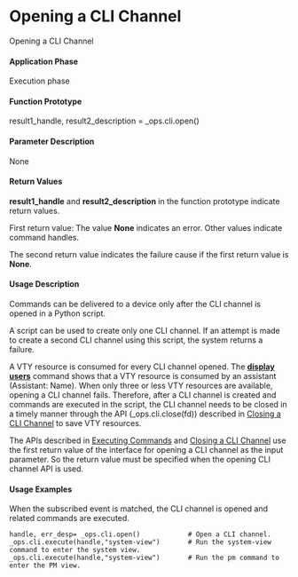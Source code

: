 Opening a CLI Channel
=====================

Opening a CLI Channel

#### Application Phase

Execution phase


#### Function Prototype

result1\_handle, result2\_description = \_ops.cli.open()


#### Parameter Description

None


#### Return Values

**result1\_handle** and **result2\_description** in the function prototype indicate return values.

First return value: The value **None** indicates an error. Other values indicate command handles.

The second return value indicates the failure cause if the first return value is **None**.


#### Usage Description

Commands can be delivered to a device only after the CLI channel is opened in a Python script.

A script can be used to create only one CLI channel. If an attempt is made to create a second CLI channel using this script, the system returns a failure.

A VTY resource is consumed for every CLI channel opened. The [**display users**](cmdqueryname=display+users) command shows that a VTY resource is consumed by an assistant (Assistant: Name). When only three or less VTY resources are available, opening a CLI channel fails. Therefore, after a CLI channel is created and commands are executed in the script, the CLI channel needs to be closed in a timely manner through the API (\_ops.cli.close(fd)) described in [Closing a CLI Channel](vrp_ops_cfg_0041.html) to save VTY resources.

The APIs described in [Executing Commands](vrp_ops_cfg_0040.html) and [Closing a CLI Channel](vrp_ops_cfg_0041.html) use the first return value of the interface for opening a CLI channel as the input parameter. So the return value must be specified when the opening CLI channel API is used.


#### Usage Examples

When the subscribed event is matched, the CLI channel is opened and related commands are executed.

```
handle, err_desp= _ops.cli.open()            # Open a CLI channel.
_ops.cli.execute(handle,"system-view")       # Run the system-view command to enter the system view.
_ops.cli.execute(handle,"system-view")       # Run the pm command to enter the PM view.
```